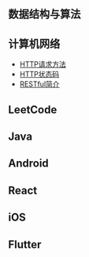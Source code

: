 ## 数据结构与算法

## 计算机网络
* [HTTP请求方法](./计算机网络/HTTP请求方法.md)
* [HTTP状态码](./计算机网络/HTTP状态码.md)
* [RESTful简介](./计算机网络/RESTful简介.md)

## LeetCode

## Java

## Android

## React

## iOS

## Flutter
